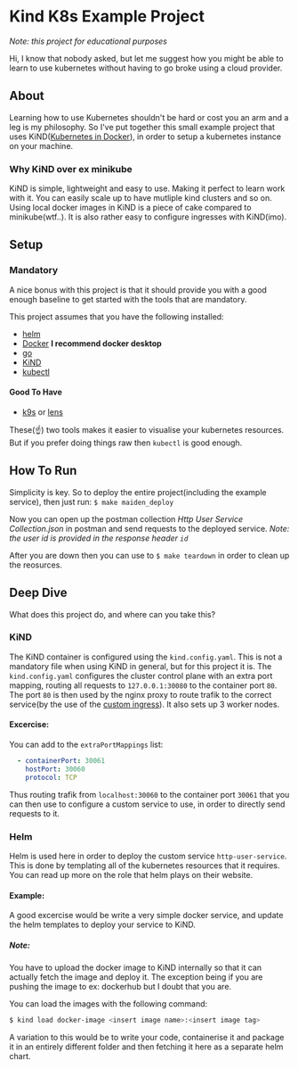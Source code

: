# Kind K8s Example Project
*Note: this project for educational purposes*

Hi, I know that nobody asked, but let me suggest how you might be able to learn to use kubernetes without having to go broke
using a cloud provider.

## About
Learning how to use Kubernetes shouldn't be hard or cost you an arm and a leg is my philosophy. So I've put together this 
small example project that uses KiND([Kubernetes in Docker](https://kind.sigs.k8s.io/)), in order to setup a kubernetes instance 
on your machine.

### Why KiND over ex minikube
KiND is simple, lightweight and easy to use. Making it perfect to learn work with it. You can easily scale up to have mutliple kind
clusters and so on. Using local docker images in KiND is a piece of cake compared to minikube(wtf..). It is also rather easy to configure
ingresses with KiND(imo).

## Setup

### Mandatory
A nice bonus with this project is that it should provide you with a good enough baseline to get started with the tools that are mandatory.

This project assumes that you have the following installed:
* [helm](https://helm.sh/)
* [Docker](https://docs.docker.com/get-docker/) **I recommend docker desktop**
* [go](https://go.dev/doc/install)
* [KiND](https://kind.sigs.k8s.io/)
* [kubectl](https://kubernetes.io/docs/reference/kubectl/)

#### Good To Have
* [k9s](https://k9scli.io/) or [lens](https://k8slens.dev/)

These(☝️) two tools makes it easier to visualise your kubernetes resources. But if you prefer doing things raw then `kubectl` is good enough.

## How To Run
Simplicity is key. So to deploy the entire project(including the example service), then just run:
`$ make maiden_deploy`

Now you can open up the postman collection *Http User Service Collection.json* in postman and send requests to the deployed service.
*Note: the user id is provided in the response header `id`*

After you are down then you can use to `$ make teardown` in order to clean up the reosurces.

## Deep Dive
What does this project do, and where can you take this?

### KiND
The KiND container is configured using the `kind.config.yaml`.
This is not a mandatory file when using KiND in general, but for this project it is. The `kind.config.yaml` configures the cluster control 
plane with an extra port mapping, routing all requests to `127.0.0.1:30080` to the container port `80`. The port `80` is then used by
the nginx proxy to route trafik to the correct service(by the use of the [custom ingress](./http-user-service/templates/http-user-service-ingress.yaml)).
It also sets up 3 worker nodes.
#### Excercise:
You can add to the `extraPortMappings` list:
``` yaml
  - containerPort: 30061
    hostPort: 30060
    protocol: TCP
```
Thus routing trafik from `localhost:30060` to the container port `30061` that you can then use to configure a custom service to use,
in order to directly send requests to it.

### Helm
Helm is used here in order to deploy the custom service `http-user-service`. This is done by templating all of the kubernetes resources
that it requires.
You can read up more on the role that helm plays on their website.
#### Example:
A good excercise would be write a very simple docker service, and update the helm templates to deploy your service to KiND.

##### Note:
You have to upload the docker image to KiND internally so that it can actually fetch the image and deploy it. The exception
being if you are pushing the image to ex: dockerhub but I doubt that you are.

You can load the images with the following command:
```sh
$ kind load docker-image <insert image name>:<insert image tag>
```

A variation to this would be to write your code, containerise it and package it in an entirely different folder and then 
fetching it here as a separate helm chart. 
